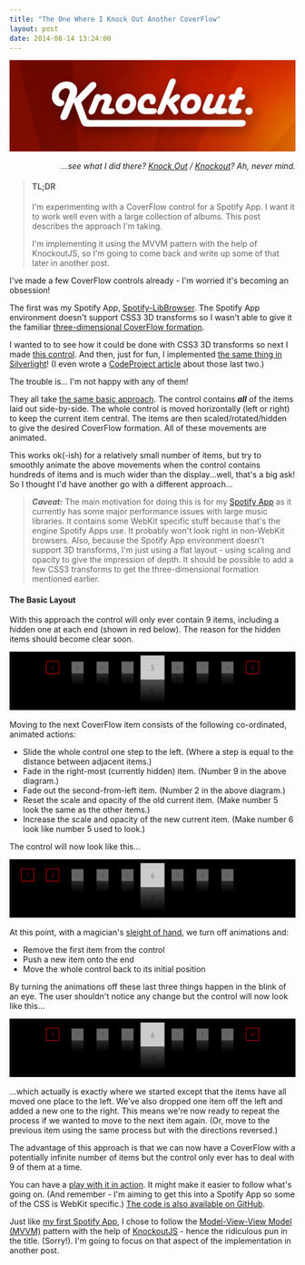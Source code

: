 ```yaml
---
title: "The One Where I Knock Out Another CoverFlow"
layout: post
date: 2014-08-14 13:24:00
---
```


<p style="text-align: center"><a href="http://knockoutjs.com/"><img src="/img/knockout.png" alt="KnockoutJS" /></a></p>

<p style="text-align: right"><em>...see what I did there? <a href="http://www.macmillandictionary.com/thesaurus/british/knock-out#knock-out_11">Knock Out</a> / <a href="http://knockoutjs.com/">Knockout</a>? Ah, never mind.</em></p>

> #### TL;DR
>
> I'm experimenting with a CoverFlow control for a Spotify App. I want it to work well even with a large collection of albums.
> This post describes the approach I'm taking.
>
> I'm implementing it using the MVVM pattern with the help of KnockoutJS, so I'm going to come back and write up some of that
> later in another post.

I've made a few CoverFlow controls already - I'm worried it's becoming an obsession!

The first was my Spotify App, [Spotify-LibBrowser](http://ianreah.com/Spotify-LibBrowser/). The Spotify App environment doesn't
support CSS3 3D transforms so I wasn't able to give it the familiar [three-dimensional CoverFlow formation](http://en.wikipedia.org/wiki/Cover_Flow).

I wanted to to see how it could be done with CSS3 3D transforms so next I made [this control](http://ianreah.com/CoverFlow/). And then, just for fun,
I implemented [the same thing in Silverlight](http://ianreah.com/CoverFlow/silverlight.html)! (I even wrote a
[CodeProject article](http://www.codeproject.com/Articles/479137/A-Tale-of-Two-CoverFlows) about those last two.)

The trouble is... I'm not happy with any of them!

They all take [the same basic approach](http://www.codeproject.com/Articles/479137/A-Tale-of-Two-CoverFlows#implementation). The control contains
***all*** of the items laid out side-by-side. The whole control is moved horizontally (left or right) to keep the current item central. The items
are then scaled/rotated/hidden to give the desired CoverFlow formation. All of these movements are animated.

This works ok(-ish) for a relatively small number of items, but try to smoothly animate the above movements when the control contains hundreds
of items and is much wider than the display...well, that's a big ask! So I thought I'd have another go with a different approach...

>  ***Caveat:*** The main motivation for doing this is for my [Spotify App](http://ianreah.com/Spotify-LibBrowser/) as it currently has some major performance issues with large music libraries.
> It contains some WebKit specific stuff because that's the engine Spotify Apps use. It probably won't look right in non-WebKit browsers. Also,
> because the Spotify App environment doesn't support 3D transforms, I'm just using a flat layout - using scaling and opacity to give the impression of depth.
> It should be possible to add a few CSS3 transforms to get the three-dimensional formation mentioned earlier. 

#### The Basic Layout

With this approach the control will only ever contain 9 items, including a hidden one at each end (shown in red below). The reason for the hidden items should become clear soon.

<p style="text-align: center"><img src="/img/post-2014-04-30-basic layout.png" alt="the control has 9 items" /></p>

Moving to the next CoverFlow item consists of the following co-ordinated, animated actions:

* Slide the whole control one step to the left. (Where a step is equal to the distance between adjacent items.)
* Fade in the right-most (currently hidden) item. (Number 9 in the above diagram.)
* Fade out the second-from-left item. (Number 2 in the above diagram.)
* Reset the scale and opacity of the old current item. (Make number 5 look the same as the other items.)
* Increase the scale and opacity of the new current item. (Make number 6 look like number 5 used to look.)

The control will now look like this...

<p style="text-align: center"><img src="/img/post-2014-04-30-first-step.png" alt="half way through a move to next item" /></p>

At this point, with a magician's [sleight of hand](http://en.wikipedia.org/wiki/Sleight_of_hand), we turn off animations and:

* Remove the first item from the control
* Push a new item onto the end
* Move the whole control back to its initial position

By turning the animations off these last three things happen in the blink of an eye. The user shouldn't notice any change but the
control will now look like this...

<p style="text-align: center"><img src="/img/post-2014-04-30-end-of-move-next.png" alt="half way through a move to next item" /></p>

...which actually is exactly where we started except that the items have all moved one place to the left. We've also dropped one
item off the left and added a new one to the right. This means we're now ready to repeat the process if we wanted to move to the next
item again. (Or, move to the previous item using the same process but with the directions reversed.)

The advantage of this approach is that we can now have a CoverFlow with a potentially infinite number of items but the control only
ever has to deal with 9 of them at a time.

You can have a [play with it in action](http://ianreah.com/infinite-coverflow/). It might make it easier to follow what's going on.
(And remember - I'm aiming to get this into a Spotify App so some of the CSS is WebKit specific.) [The code is also available on GitHub](https://github.com/ianreah/infinite-coverflow).

Just like [my first Spotify App](http://ianreah.com/Spotify-LibBrowser/), I chose to follow the [Model-View-View Model (MVVM)](http://en.wikipedia.org/wiki/Model_View_ViewModel)
pattern with the help of [KnockoutJS](http://knockoutjs.com/index.html) - hence the ridiculous pun in the title. (Sorry!). I'm
going to focus on that aspect of the implementation in another post.
